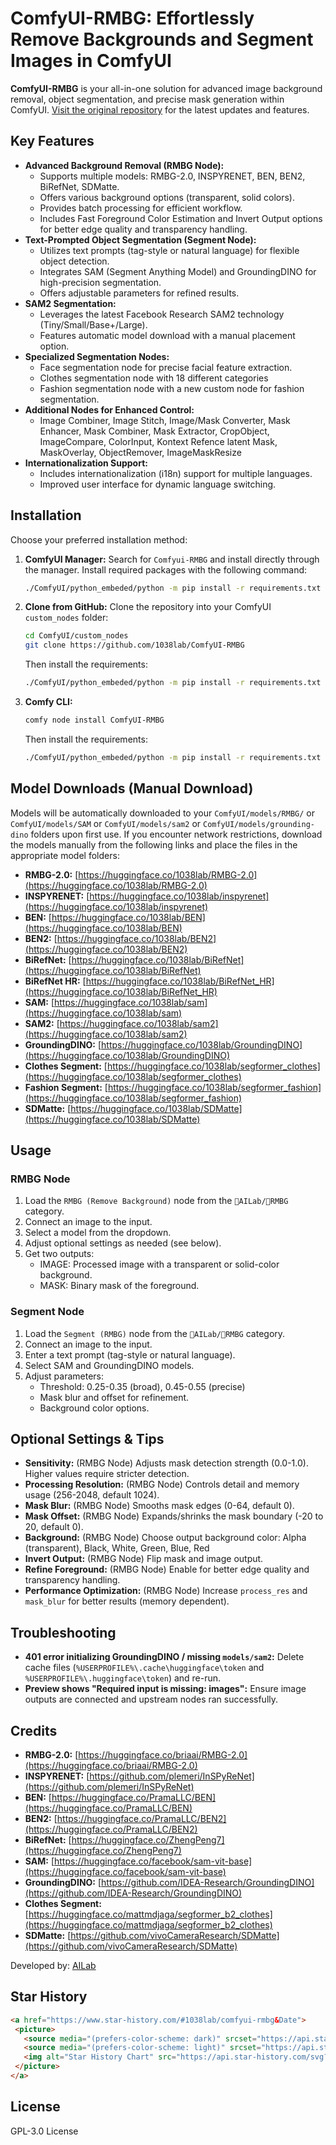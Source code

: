 # ComfyUI-RMBG: Effortlessly Remove Backgrounds and Segment Images in ComfyUI

**ComfyUI-RMBG** is your all-in-one solution for advanced image background removal, object segmentation, and precise mask generation within ComfyUI. [Visit the original repository](https://github.com/1038lab/ComfyUI-RMBG) for the latest updates and features.

## Key Features

*   **Advanced Background Removal (RMBG Node):**
    *   Supports multiple models: RMBG-2.0, INSPYRENET, BEN, BEN2, BiRefNet, SDMatte.
    *   Offers various background options (transparent, solid colors).
    *   Provides batch processing for efficient workflow.
    *   Includes Fast Foreground Color Estimation and Invert Output options for better edge quality and transparency handling.
*   **Text-Prompted Object Segmentation (Segment Node):**
    *   Utilizes text prompts (tag-style or natural language) for flexible object detection.
    *   Integrates SAM (Segment Anything Model) and GroundingDINO for high-precision segmentation.
    *   Offers adjustable parameters for refined results.
*   **SAM2 Segmentation:**
    *   Leverages the latest Facebook Research SAM2 technology (Tiny/Small/Base+/Large).
    *   Features automatic model download with a manual placement option.
*   **Specialized Segmentation Nodes:**
    *   Face segmentation node for precise facial feature extraction.
    *   Clothes segmentation node with 18 different categories
    *   Fashion segmentation node with a new custom node for fashion segmentation.
*   **Additional Nodes for Enhanced Control:**
    *   Image Combiner, Image Stitch, Image/Mask Converter, Mask Enhancer, Mask Combiner, Mask Extractor, CropObject, ImageCompare, ColorInput, Kontext Refence latent Mask, MaskOverlay, ObjectRemover, ImageMaskResize
*   **Internationalization Support:**
    *   Includes internationalization (i18n) support for multiple languages.
    *   Improved user interface for dynamic language switching.

## Installation

Choose your preferred installation method:

1.  **ComfyUI Manager:** Search for `Comfyui-RMBG` and install directly through the manager.  Install required packages with the following command:

    ```bash
    ./ComfyUI/python_embeded/python -m pip install -r requirements.txt
    ```

2.  **Clone from GitHub:** Clone the repository into your ComfyUI `custom_nodes` folder:

    ```bash
    cd ComfyUI/custom_nodes
    git clone https://github.com/1038lab/ComfyUI-RMBG
    ```

    Then install the requirements:

    ```bash
    ./ComfyUI/python_embeded/python -m pip install -r requirements.txt
    ```

3.  **Comfy CLI:**
    ```bash
    comfy node install ComfyUI-RMBG
    ```
    Then install the requirements:
    ```bash
    ./ComfyUI/python_embeded/python -m pip install -r requirements.txt
    ```

## Model Downloads (Manual Download)

Models will be automatically downloaded to your `ComfyUI/models/RMBG/` or `ComfyUI/models/SAM` or `ComfyUI/models/sam2` or `ComfyUI/models/grounding-dino` folders upon first use.  If you encounter network restrictions, download the models manually from the following links and place the files in the appropriate model folders:

*   **RMBG-2.0:** [https://huggingface.co/1038lab/RMBG-2.0](https://huggingface.co/1038lab/RMBG-2.0)
*   **INSPYRENET:** [https://huggingface.co/1038lab/inspyrenet](https://huggingface.co/1038lab/inspyrenet)
*   **BEN:** [https://huggingface.co/1038lab/BEN](https://huggingface.co/1038lab/BEN)
*   **BEN2:** [https://huggingface.co/1038lab/BEN2](https://huggingface.co/1038lab/BEN2)
*   **BiRefNet:** [https://huggingface.co/1038lab/BiRefNet](https://huggingface.co/1038lab/BiRefNet)
*   **BiRefNet HR:** [https://huggingface.co/1038lab/BiRefNet_HR](https://huggingface.co/1038lab/BiRefNet_HR)
*   **SAM:** [https://huggingface.co/1038lab/sam](https://huggingface.co/1038lab/sam)
*   **SAM2:** [https://huggingface.co/1038lab/sam2](https://huggingface.co/1038lab/sam2)
*   **GroundingDINO:** [https://huggingface.co/1038lab/GroundingDINO](https://huggingface.co/1038lab/GroundingDINO)
*   **Clothes Segment:** [https://huggingface.co/1038lab/segformer_clothes](https://huggingface.co/1038lab/segformer_clothes)
*   **Fashion Segment:** [https://huggingface.co/1038lab/segformer_fashion](https://huggingface.co/1038lab/segformer_fashion)
*   **SDMatte:** [https://huggingface.co/1038lab/SDMatte](https://huggingface.co/1038lab/SDMatte)

## Usage

### RMBG Node

1.  Load the `RMBG (Remove Background)` node from the `🧪AILab/🧽RMBG` category.
2.  Connect an image to the input.
3.  Select a model from the dropdown.
4.  Adjust optional settings as needed (see below).
5.  Get two outputs:
    *   IMAGE: Processed image with a transparent or solid-color background.
    *   MASK: Binary mask of the foreground.

### Segment Node

1.  Load the `Segment (RMBG)` node from the `🧪AILab/🧽RMBG` category.
2.  Connect an image to the input.
3.  Enter a text prompt (tag-style or natural language).
4.  Select SAM and GroundingDINO models.
5.  Adjust parameters:
    *   Threshold: 0.25-0.35 (broad), 0.45-0.55 (precise)
    *   Mask blur and offset for refinement.
    *   Background color options.

## Optional Settings & Tips

*   **Sensitivity:** (RMBG Node) Adjusts mask detection strength (0.0-1.0). Higher values require stricter detection.
*   **Processing Resolution:** (RMBG Node) Controls detail and memory usage (256-2048, default 1024).
*   **Mask Blur:** (RMBG Node) Smooths mask edges (0-64, default 0).
*   **Mask Offset:** (RMBG Node) Expands/shrinks the mask boundary (-20 to 20, default 0).
*   **Background:** (RMBG Node) Choose output background color: Alpha (transparent), Black, White, Green, Blue, Red
*   **Invert Output:** (RMBG Node) Flip mask and image output.
*   **Refine Foreground:** (RMBG Node) Enable for better edge quality and transparency handling.
*   **Performance Optimization:** (RMBG Node) Increase `process_res` and `mask_blur` for better results (memory dependent).

## Troubleshooting

*   **401 error initializing GroundingDINO / missing `models/sam2`:** Delete cache files (`%USERPROFILE%\.cache\huggingface\token` and `%USERPROFILE%\.huggingface\token`) and re-run.
*   **Preview shows "Required input is missing: images":** Ensure image outputs are connected and upstream nodes ran successfully.

## Credits

*   **RMBG-2.0:** [https://huggingface.co/briaai/RMBG-2.0](https://huggingface.co/briaai/RMBG-2.0)
*   **INSPYRENET:** [https://github.com/plemeri/InSPyReNet](https://github.com/plemeri/InSPyReNet)
*   **BEN:** [https://huggingface.co/PramaLLC/BEN](https://huggingface.co/PramaLLC/BEN)
*   **BEN2:** [https://huggingface.co/PramaLLC/BEN2](https://huggingface.co/PramaLLC/BEN2)
*   **BiRefNet:** [https://huggingface.co/ZhengPeng7](https://huggingface.co/ZhengPeng7)
*   **SAM:** [https://huggingface.co/facebook/sam-vit-base](https://huggingface.co/facebook/sam-vit-base)
*   **GroundingDINO:** [https://github.com/IDEA-Research/GroundingDINO](https://github.com/IDEA-Research/GroundingDINO)
*   **Clothes Segment:** [https://huggingface.co/mattmdjaga/segformer_b2_clothes](https://huggingface.co/mattmdjaga/segformer_b2_clothes)
*   **SDMatte:** [https://github.com/vivoCameraResearch/SDMatte](https://github.com/vivoCameraResearch/SDMatte)

Developed by: [AILab](https://github.com/1038lab)

## Star History

```html
<a href="https://www.star-history.com/#1038lab/comfyui-rmbg&Date">
 <picture>
   <source media="(prefers-color-scheme: dark)" srcset="https://api.star-history.com/svg?repos=1038lab/comfyui-rmbg&type=Date&theme=dark" />
   <source media="(prefers-color-scheme: light)" srcset="https://api.star-history.com/svg?repos=1038lab/comfyui-rmbg&type=Date" />
   <img alt="Star History Chart" src="https://api.star-history.com/svg?repos=1038lab/comfyui-rmbg&type=Date" />
 </picture>
</a>
```

## License

GPL-3.0 License